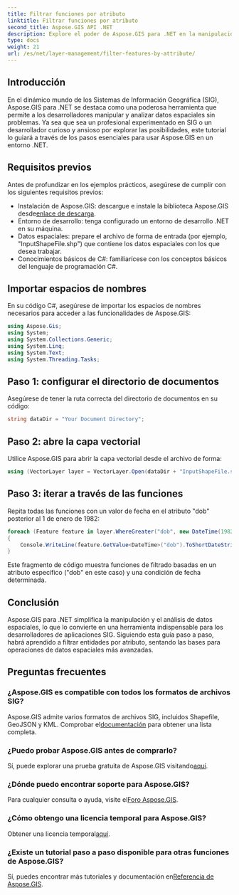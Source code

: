 ```yaml
---
title: Filtrar funciones por atributo
linktitle: Filtrar funciones por atributo
second_title: Aspose.GIS API .NET
description: Explore el poder de Aspose.GIS para .NET en la manipulación de datos espaciales. Filtre funciones sin esfuerzo, mejore las aplicaciones SIG y aumente la productividad.
type: docs
weight: 21
url: /es/net/layer-management/filter-features-by-attribute/
---
```

## Introducción
En el dinámico mundo de los Sistemas de Información Geográfica (SIG), Aspose.GIS para .NET se destaca como una poderosa herramienta que permite a los desarrolladores manipular y analizar datos espaciales sin problemas. Ya sea que sea un profesional experimentado en SIG o un desarrollador curioso y ansioso por explorar las posibilidades, este tutorial lo guiará a través de los pasos esenciales para usar Aspose.GIS en un entorno .NET.
## Requisitos previos
Antes de profundizar en los ejemplos prácticos, asegúrese de cumplir con los siguientes requisitos previos:
-  Instalación de Aspose.GIS: descargue e instale la biblioteca Aspose.GIS desde[enlace de descarga](https://releases.aspose.com/gis/net/).
- Entorno de desarrollo: tenga configurado un entorno de desarrollo .NET en su máquina.
- Datos espaciales: prepare el archivo de forma de entrada (por ejemplo, "InputShapeFile.shp") que contiene los datos espaciales con los que desea trabajar.
- Conocimientos básicos de C#: familiarícese con los conceptos básicos del lenguaje de programación C#.
## Importar espacios de nombres
En su código C#, asegúrese de importar los espacios de nombres necesarios para acceder a las funcionalidades de Aspose.GIS:
```csharp
using Aspose.Gis;
using System;
using System.Collections.Generic;
using System.Linq;
using System.Text;
using System.Threading.Tasks;
```
## Paso 1: configurar el directorio de documentos
Asegúrese de tener la ruta correcta del directorio de documentos en su código:
```csharp
string dataDir = "Your Document Directory";
```
## Paso 2: abre la capa vectorial
Utilice Aspose.GIS para abrir la capa vectorial desde el archivo de forma:
```csharp
using (VectorLayer layer = VectorLayer.Open(dataDir + "InputShapeFile.shp", Drivers.Shapefile))
```
## Paso 3: iterar a través de las funciones
Repita todas las funciones con un valor de fecha en el atributo "dob" posterior al 1 de enero de 1982:
```csharp
foreach (Feature feature in layer.WhereGreater("dob", new DateTime(1982, 1, 1, 0, 0, 0)))
{
    Console.WriteLine(feature.GetValue<DateTime>("dob").ToShortDateString());
}
```
Este fragmento de código muestra funciones de filtrado basadas en un atributo específico ("dob" en este caso) y una condición de fecha determinada.
## Conclusión
Aspose.GIS para .NET simplifica la manipulación y el análisis de datos espaciales, lo que lo convierte en una herramienta indispensable para los desarrolladores de aplicaciones SIG. Siguiendo esta guía paso a paso, habrá aprendido a filtrar entidades por atributo, sentando las bases para operaciones de datos espaciales más avanzadas.
## Preguntas frecuentes
### ¿Aspose.GIS es compatible con todos los formatos de archivos SIG?
 Aspose.GIS admite varios formatos de archivos SIG, incluidos Shapefile, GeoJSON y KML. Comprobar el[documentación](https://reference.aspose.com/gis/net/) para obtener una lista completa.
### ¿Puedo probar Aspose.GIS antes de comprarlo?
 Sí, puede explorar una prueba gratuita de Aspose.GIS visitando[aquí](https://releases.aspose.com/).
### ¿Dónde puedo encontrar soporte para Aspose.GIS?
 Para cualquier consulta o ayuda, visite el[Foro Aspose.GIS](https://forum.aspose.com/c/gis/33).
### ¿Cómo obtengo una licencia temporal para Aspose.GIS?
 Obtener una licencia temporal[aquí](https://purchase.aspose.com/temporary-license/).
### ¿Existe un tutorial paso a paso disponible para otras funciones de Aspose.GIS?
 Sí, puedes encontrar más tutoriales y documentación en[Referencia de Aspose.GIS](https://reference.aspose.com/gis/net/).